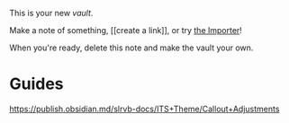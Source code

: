 This is your new *vault*.

Make a note of something, [[create a link]], or try [the Importer](https://help.obsidian.md/Plugins/Importer)!

When you're ready, delete this note and make the vault your own.

# Guides

https://publish.obsidian.md/slrvb-docs/ITS+Theme/Callout+Adjustments
